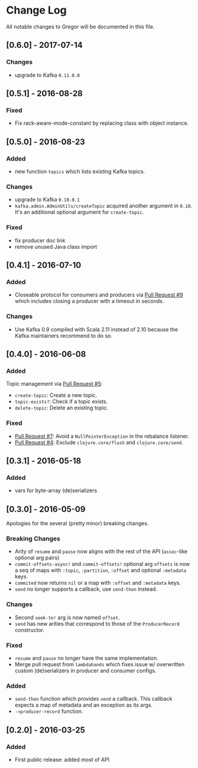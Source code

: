 # Change Log
All notable changes to Gregor will be documented in this file.

## [0.6.0] - 2017-07-14

### Changes
- upgrade to Kafka `0.11.0.0`

## [0.5.1] - 2016-08-28

### Fixed
- Fix rack-aware-mode-constant by replacing class with object instance.

## [0.5.0] - 2016-08-23

### Added
- new function `topics` which lists existing Kafka topics.

### Changes
- upgrade to Kafka `0.10.0.1`
- `kafka.admin.AdminUtils/createTopic` acquired another argument in `0.10`. It's an
  additional optional argument for `create-topic`.

### Fixed
- fix producer doc link
- remove unused Java class import

## [0.4.1] - 2016-07-10

### Added
- Closeable protocol for consumers and producers via
  [Pull Request #9](https://github.com/weftio/gregor/pull/9) which includes closing a
  producer with a timeout in seconds.

### Changes
- Use Kafka 0.9 compiled with Scala 2.11 instead of 2.10 because the Kafka maintainers
  recommend to do so.

## [0.4.0] - 2016-06-08

### Added
Topic management via [Pull Request #5](https://github.com/weftio/gregor/pull/5):

- `create-topic`: Create a new topic.
- `topic-exists?`: Check if a topic exists.
- `delete-topic`: Delete an existing topic.

### Fixed
- [Pull Request #7](https://github.com/weftio/gregor/pull/7): Avoid a
  `NullPointerException` in the rebalance listener.
- [Pull Request #4](https://github.com/weftio/gregor/pull/4): Exclude
  `clojure.core/flush` and `clojure.core/send`.

## [0.3.1] - 2016-05-18

### Added
- vars for byte-array (de)serializers

## [0.3.0] - 2016-05-09

Apologies for the several (pretty minor) breaking changes.

### Breaking Changes
- Arity of `resume` and `pause` now aligns with the rest of the API (`assoc`-like
  optional arg pairs)
- `commit-offsets-async!` and `commit-offsets!` optional arg `offsets` is now a seq of
  maps with `:topic`, `:partition`, `:offset` and optional `:metadata` keys.
- `commited` now returns `nil` or a map with `:offset` and `:metadata` keys.
- `send` no longer supports a callback, use `send-then` instead.

### Changes
- Second `seek-to!` arg is now named `offset`.
- `send` has new arities that correspond to those of the `ProducerRecord` constructor.

### Fixed
- `resume` and `pause` no longer have the same implementation.
- Merge pull request from `lambdahands` which fixes issue w/ overwritten custom
  (de)serializers in producer and consumer configs.

### Added
- `send-then` function which provides `send` a callback. This callback expects a map of
  metadata and an exception as its args.
- `->producer-record` function.


## [0.2.0] - 2016-03-25

### Added
- First public release: added most of API
